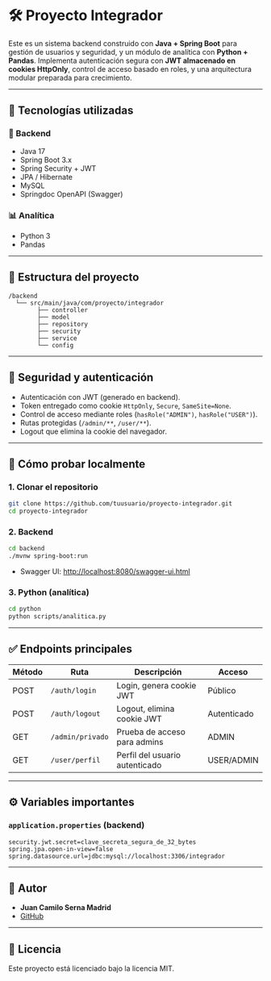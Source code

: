 
# 🛠️ Proyecto Integrador

Este es un sistema backend construido con **Java + Spring Boot** para gestión de usuarios y seguridad, y un módulo de analítica con **Python + Pandas**. Implementa autenticación segura con **JWT almacenado en cookies HttpOnly**, control de acceso basado en roles, y una arquitectura modular preparada para crecimiento.

---

## 🚀 Tecnologías utilizadas

### 🔧 Backend
- Java 17
- Spring Boot 3.x
- Spring Security + JWT
- JPA / Hibernate
- MySQL
- Springdoc OpenAPI (Swagger)

### 📊 Analítica
- Python 3
- Pandas

---

## 📁 Estructura del proyecto

```
/backend
  └── src/main/java/com/proyecto/integrador
        ├── controller
        ├── model
        ├── repository
        ├── security
        ├── service
        └── config
```

---

## 🔐 Seguridad y autenticación

- Autenticación con JWT (generado en backend).
- Token entregado como cookie `HttpOnly`, `Secure`, `SameSite=None`.
- Control de acceso mediante roles (`hasRole("ADMIN")`, `hasRole("USER")`).
- Rutas protegidas (`/admin/**`, `/user/**`).
- Logout que elimina la cookie del navegador.

---

## 🧪 Cómo probar localmente

### 1. Clonar el repositorio

```bash
git clone https://github.com/tuusuario/proyecto-integrador.git
cd proyecto-integrador
```

### 2. Backend

```bash
cd backend
./mvnw spring-boot:run
```

- Swagger UI: [http://localhost:8080/swagger-ui.html](http://localhost:8080/swagger-ui.html)

### 3. Python (analítica)

```bash
cd python
python scripts/analitica.py
```

---

## ✅ Endpoints principales

| Método | Ruta              | Descripción                         | Acceso      |
|--------|-------------------|-------------------------------------|-------------|
| POST   | `/auth/login`     | Login, genera cookie JWT            | Público     |
| POST   | `/auth/logout`    | Logout, elimina cookie JWT          | Autenticado |
| GET    | `/admin/privado`  | Prueba de acceso para admins        | ADMIN       |
| GET    | `/user/perfil`    | Perfil del usuario autenticado      | USER/ADMIN  |

---

## ⚙️ Variables importantes

### `application.properties` (backend)

```properties
security.jwt.secret=clave_secreta_segura_de_32_bytes
spring.jpa.open-in-view=false
spring.datasource.url=jdbc:mysql://localhost:3306/integrador
```

---

## 🧔 Autor

- **Juan Camilo Serna Madrid**
- [GitHub](https://github.com/uancamilo)

---

## 📝 Licencia

Este proyecto está licenciado bajo la licencia MIT.